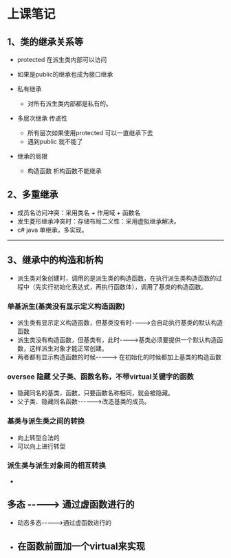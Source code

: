 # 上课笔记
## 1、类的继承关系等
- protected  在派生类内部可以访问
- 如果是public的继承也成为接口继承

- 私有继承
  - 对所有派生类内部都是私有的。

- 多层次继承 传递性
  - 所有层次如果使用protected 可以一直继承下去
  - 遇到public 就不能了

- 继承的局限
  - 构造函数  析构函数不能继承  

## 2、多重继承
- 成员名访问冲突：采用类名 + 作用域 + 函数名
- 发生菱形继承冲突时：存储布局二义性：采用虚拟继承解决。
- c# java 单继承，多实现。

-----
## 3、继承中的构造和析构
- 派生类对象创建时，调用的是派生类的构造函数，在执行派生类构造函数的过程中（先实行初始化表达式，再执行函数体），调用了基类的构造函数。

### 单基派生(基类没有显示定义构造函数)
- 派生类有显示定义构造函数，但基类没有时---->会自动执行基类的默认构造函数
- 派生类没有构造函数，但基类有，此时---->基类必须要提供一个默认构造函数，这样派生对象才能正常创建。
- 两者都有显示构造函数的时候-----> 在初始化的时候都加上基类的构造函数

### oversee 隐藏 父子类、函数名称，不带virtual关键字的函数
- 隐藏同名的基类，函数，只要函数名称相同，就会被隐藏。
- 父子类、隐藏同名函数------>改造基类的成员。

### 基类与派生类之间的转换
- 向上转型合法的
- 可以向上进行转型

### 派生类与派生对象间的相互转换
- 

## 多态 -----> 通过虚函数进行的
- 动态多态----->通过虚函数进行的
- 在函数前面加一个virtual来实现
  - 

